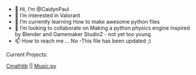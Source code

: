 - 👋 Hi, I’m @CaidynPaul
- 👀 I’m interested in Valorant
- 🌱 I’m currently learning How to make awesome python files
- 💞️ I’m looking to collaborate on Making a python physics engine inspired by Blender and Gamemaker Studio2 - not yet too young
- 📫 How to reach me ... No
-This file has been updated ;)
<!---
CaidynPaul/CaidynPaul is a ✨ special ✨ repository because its `README.md` (this file) appears on your GitHub profile.
You can click the Preview link to take a look at your changes.
--->

Current Projects:

[Cmathlib](https://github.com/CaidynPaul/cmathlib.git) || [Music.py](https://github.com/CaidynPaul/music.py.git)
